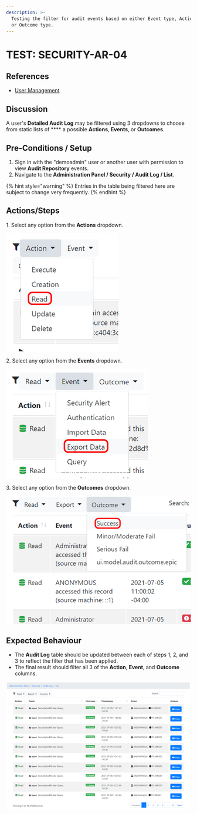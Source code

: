 ```yaml
---
description: >-
  Testing the filter for audit events based on either Event type, Action type,
  or Outcome type.
---
```


# TEST: SECURITY-AR-04

## References

* [User Management](broken-reference)

## Discussion

A user's **Detailed Audit Log** may be filtered using 3 dropdowns to choose from static lists of **** a possible **Actions**, **Events**, or **Outcomes**.

## Pre-Conditions / Setup

1. Sign in with the "demoadmin" user or another user with permission to view **Audit Repository** events.
2. Navigate to the **Administration Panel / Security / Audit Log / List**.

{% hint style="warning" %}
Entries in the table being filtered here are subject to change very frequently.
{% endhint %}

## Actions/Steps

1\. Select any option from the **Actions** dropdown.

![](<../../../../../../.gitbook/assets/image (314).png>)

2\. Select any option from the **Events** dropdown.

![](<../../../../../../.gitbook/assets/image (301).png>)

3\. Select any option from the **Outcomes** dropdown.

![](<../../../../../../.gitbook/assets/image (294).png>)

## Expected Behaviour

* The **Audit Log** table should be updated between each of steps 1, 2, and 3 to reflect the filter that has been applied.
* The final result should filter all 3 of the **Action**, **Event**, and **Outcome** columns.&#x20;

![](<../../../../../../.gitbook/assets/image (357).png>)
